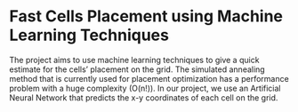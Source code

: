 # Fast Cells Placement using Machine Learning Techniques
  The project aims to use machine learning techniques to give a quick estimate for the cells’ placement on the grid. The simulated annealing method that is currently used for placement optimization has a performance problem with a huge complexity (O(n!)). In our project, we use an Artificial Neural Network that predicts the x-y coordinates of each cell on the grid. 

